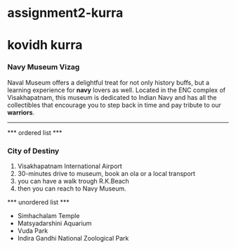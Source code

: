 # assignment2-kurra
# kovidh kurra
### Navy Museum Vizag ###
Naval Museum offers a delightful treat for not only history buffs, but a learning experience for **navy** lovers as well. Located in the ENC complex of Visakhapatnam, this museum is dedicated to Indian Navy and has all the collectibles that encourage you to step back in time and pay tribute to our **warriors**.
***

*** ordered list ***
### City of Destiny 
1. Visakhapatnam International Airport
2. 30-minutes drive to museum, book an ola or a local transport
3. you can have a walk trough R.K.Beach
4. then you can reach to Navy Museum.

*** unordered list ***
* Simhachalam Temple
* Matsyadarshini Aquarium
* Vuda Park
* Indira Gandhi National Zoological Park

